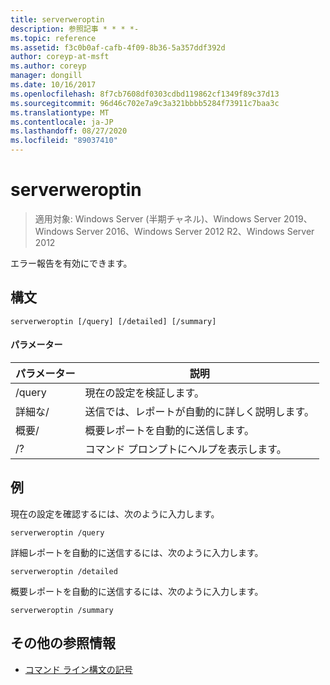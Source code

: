 ```yaml
---
title: serverweroptin
description: 参照記事 * * * *-
ms.topic: reference
ms.assetid: f3c0b0af-cafb-4f09-8b36-5a357ddf392d
author: coreyp-at-msft
ms.author: coreyp
manager: dongill
ms.date: 10/16/2017
ms.openlocfilehash: 8f7cb7608df0303cdbd119862cf1349f89c37d13
ms.sourcegitcommit: 96d46c702e7a9c3a321bbbb5284f73911c7baa3c
ms.translationtype: MT
ms.contentlocale: ja-JP
ms.lasthandoff: 08/27/2020
ms.locfileid: "89037410"
---
```

# <a name="serverweroptin"></a>serverweroptin

> 適用対象: Windows Server (半期チャネル)、Windows Server 2019、Windows Server 2016、Windows Server 2012 R2、Windows Server 2012

エラー報告を有効にできます。
## <a name="syntax"></a>構文
```
serverweroptin [/query] [/detailed] [/summary]
```
#### <a name="parameters"></a>パラメーター
|パラメーター|説明|
|-------|--------|
|/query|現在の設定を検証します。|
|詳細な/|送信では、レポートが自動的に詳しく説明します。|
|概要/|概要レポートを自動的に送信します。|
|/?|コマンド プロンプトにヘルプを表示します。|
## <a name="examples"></a>例
現在の設定を確認するには、次のように入力します。
```
serverweroptin /query
```
詳細レポートを自動的に送信するには、次のように入力します。
```
serverweroptin /detailed
```
概要レポートを自動的に送信するには、次のように入力します。
```
serverweroptin /summary
```
## <a name="additional-references"></a>その他の参照情報
- [コマンド ライン構文の記号](command-line-syntax-key.md)

